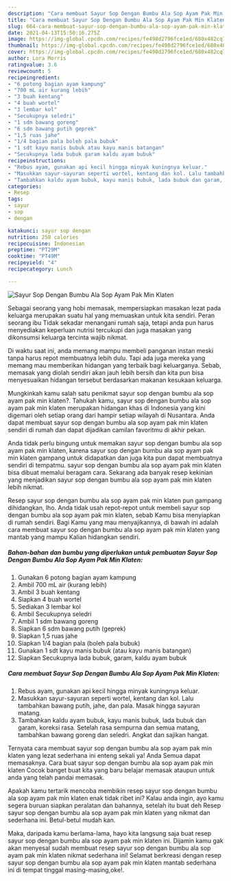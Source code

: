 ```yaml
---
description: "Cara membuat Sayur Sop Dengan Bumbu Ala Sop Ayam Pak Min Klaten yang nikmat dan Mudah Dibuat"
title: "Cara membuat Sayur Sop Dengan Bumbu Ala Sop Ayam Pak Min Klaten yang nikmat dan Mudah Dibuat"
slug: 664-cara-membuat-sayur-sop-dengan-bumbu-ala-sop-ayam-pak-min-klaten-yang-nikmat-dan-mudah-dibuat
date: 2021-04-13T15:50:16.275Z
image: https://img-global.cpcdn.com/recipes/fe498d2796fce1ed/680x482cq70/sayur-sop-dengan-bumbu-ala-sop-ayam-pak-min-klaten-foto-resep-utama.jpg
thumbnail: https://img-global.cpcdn.com/recipes/fe498d2796fce1ed/680x482cq70/sayur-sop-dengan-bumbu-ala-sop-ayam-pak-min-klaten-foto-resep-utama.jpg
cover: https://img-global.cpcdn.com/recipes/fe498d2796fce1ed/680x482cq70/sayur-sop-dengan-bumbu-ala-sop-ayam-pak-min-klaten-foto-resep-utama.jpg
author: Lora Morris
ratingvalue: 3.6
reviewcount: 5
recipeingredient:
- "6 potong bagian ayam kampung"
- "700 mL air kurang lebih"
- "3 buah kentang"
- "4 buah wortel"
- "3 lembar kol"
- "Secukupnya seledri"
- "1 sdm bawang goreng"
- "6 sdm bawang putih geprek"
- "1,5 ruas jahe"
- "1/4 bagian pala boleh pala bubuk"
- "1 sdt kayu manis bubuk atau kayu manis batangan"
- "Secukupnya lada bubuk garam kaldu ayam bubuk"
recipeinstructions:
- "Rebus ayam, gunakan api kecil hingga minyak kuningnya keluar."
- "Masukkan sayur-sayuran seperti wortel, kentang dan kol. Lalu tambahkan bawang putih, jahe, dan pala. Masak hingga sayuran matang."
- "Tambahkan kaldu ayam bubuk, kayu manis bubuk, lada bubuk dan garam, koreksi rasa. Setelah rasa sempurna dan semua matang, tambahkan bawang goreng dan seledri. Angkat dan sajikan hangat."
categories:
- Resep
tags:
- sayur
- sop
- dengan

katakunci: sayur sop dengan 
nutrition: 258 calories
recipecuisine: Indonesian
preptime: "PT29M"
cooktime: "PT49M"
recipeyield: "4"
recipecategory: Lunch

---
```



![Sayur Sop Dengan Bumbu Ala Sop Ayam Pak Min Klaten](https://img-global.cpcdn.com/recipes/fe498d2796fce1ed/680x482cq70/sayur-sop-dengan-bumbu-ala-sop-ayam-pak-min-klaten-foto-resep-utama.jpg)

Sebagai seorang yang hobi memasak, mempersiapkan masakan lezat pada keluarga merupakan suatu hal yang memuaskan untuk kita sendiri. Peran seorang ibu Tidak sekadar menangani rumah saja, tetapi anda pun harus menyediakan keperluan nutrisi tercukupi dan juga masakan yang dikonsumsi keluarga tercinta wajib nikmat.

Di waktu  saat ini, anda memang mampu membeli panganan instan meski tanpa harus repot membuatnya lebih dulu. Tapi ada juga mereka yang memang mau memberikan hidangan yang terbaik bagi keluarganya. Sebab, memasak yang diolah sendiri akan jauh lebih bersih dan kita pun bisa menyesuaikan hidangan tersebut berdasarkan makanan kesukaan keluarga. 



Mungkinkah kamu salah satu penikmat sayur sop dengan bumbu ala sop ayam pak min klaten?. Tahukah kamu, sayur sop dengan bumbu ala sop ayam pak min klaten merupakan hidangan khas di Indonesia yang kini digemari oleh setiap orang dari hampir setiap wilayah di Nusantara. Anda dapat membuat sayur sop dengan bumbu ala sop ayam pak min klaten sendiri di rumah dan dapat dijadikan camilan favoritmu di akhir pekan.

Anda tidak perlu bingung untuk memakan sayur sop dengan bumbu ala sop ayam pak min klaten, karena sayur sop dengan bumbu ala sop ayam pak min klaten gampang untuk didapatkan dan juga kita pun dapat membuatnya sendiri di tempatmu. sayur sop dengan bumbu ala sop ayam pak min klaten bisa dibuat memalui beragam cara. Sekarang ada banyak resep kekinian yang menjadikan sayur sop dengan bumbu ala sop ayam pak min klaten lebih nikmat.

Resep sayur sop dengan bumbu ala sop ayam pak min klaten pun gampang dihidangkan, lho. Anda tidak usah repot-repot untuk membeli sayur sop dengan bumbu ala sop ayam pak min klaten, sebab Kamu bisa menyiapkan di rumah sendiri. Bagi Kamu yang mau menyajikannya, di bawah ini adalah cara membuat sayur sop dengan bumbu ala sop ayam pak min klaten yang mantab yang mampu Kalian hidangkan sendiri.

<!--inarticleads1-->

##### Bahan-bahan dan bumbu yang diperlukan untuk pembuatan Sayur Sop Dengan Bumbu Ala Sop Ayam Pak Min Klaten:

1. Gunakan 6 potong bagian ayam kampung
1. Ambil 700 mL air (kurang lebih)
1. Ambil 3 buah kentang
1. Siapkan 4 buah wortel
1. Sediakan 3 lembar kol
1. Ambil Secukupnya seledri
1. Ambil 1 sdm bawang goreng
1. Siapkan 6 sdm bawang putih (geprek)
1. Siapkan 1,5 ruas jahe
1. Siapkan 1/4 bagian pala (boleh pala bubuk)
1. Gunakan 1 sdt kayu manis bubuk (atau kayu manis batangan)
1. Siapkan Secukupnya lada bubuk, garam, kaldu ayam bubuk




<!--inarticleads2-->

##### Cara membuat Sayur Sop Dengan Bumbu Ala Sop Ayam Pak Min Klaten:

1. Rebus ayam, gunakan api kecil hingga minyak kuningnya keluar.
1. Masukkan sayur-sayuran seperti wortel, kentang dan kol. Lalu tambahkan bawang putih, jahe, dan pala. Masak hingga sayuran matang.
1. Tambahkan kaldu ayam bubuk, kayu manis bubuk, lada bubuk dan garam, koreksi rasa. Setelah rasa sempurna dan semua matang, tambahkan bawang goreng dan seledri. Angkat dan sajikan hangat.




Ternyata cara membuat sayur sop dengan bumbu ala sop ayam pak min klaten yang lezat sederhana ini enteng sekali ya! Anda Semua dapat memasaknya. Cara buat sayur sop dengan bumbu ala sop ayam pak min klaten Cocok banget buat kita yang baru belajar memasak ataupun untuk anda yang telah pandai memasak.

Apakah kamu tertarik mencoba membikin resep sayur sop dengan bumbu ala sop ayam pak min klaten enak tidak ribet ini? Kalau anda ingin, ayo kamu segera buruan siapkan peralatan dan bahannya, setelah itu buat deh Resep sayur sop dengan bumbu ala sop ayam pak min klaten yang nikmat dan sederhana ini. Betul-betul mudah kan. 

Maka, daripada kamu berlama-lama, hayo kita langsung saja buat resep sayur sop dengan bumbu ala sop ayam pak min klaten ini. Dijamin kamu gak akan menyesal sudah membuat resep sayur sop dengan bumbu ala sop ayam pak min klaten nikmat sederhana ini! Selamat berkreasi dengan resep sayur sop dengan bumbu ala sop ayam pak min klaten mantab sederhana ini di tempat tinggal masing-masing,oke!.

